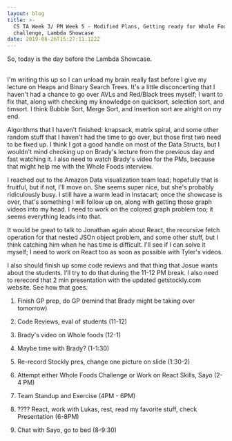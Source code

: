 ```yaml
---
layout: blog
title: >-
  CS TA Week 3/ PM Week 5 - Modified Plans, Getting ready for Whole Foods
  challenge, Lambda Showcase
date: 2019-06-26T15:27:11.122Z
---
```

So, today is the day before the Lambda Showcase.

\
I'm writing this up so I can unload my brain really fast before I give my lecture on Heaps and Binary Search Trees. It's a little disconcerting that I haven't had a chance to go over AVLs and Red/Black trees myself; I want to fix that, along with checking my knowledge on quicksort, selection sort, and timsort. I think Bubble Sort, Merge Sort, and Insertion sort are alright on my end.

Algorithms that I haven't finished: knapsack, matrix spiral, and some other random stuff that I haven't had the time to go over, but those first two need to be fixed up. I think I got a good handle on most of the Data Structs, but I wouldn't mind checking up on Brady's lecture from the previous day and fast watching it. I also need to watch Brady's video for the PMs, because that might help me with the Whole Foods interview.

I reached out to the Amazon Data visualization team lead; hopefully that is fruitful, but if not, I'll move on. She seems super nice, but she's probably ridiculously busy. I still have a warm lead in Instacart; once the showcase is over, that's something I will follow up on, along with getting those graph videos into my head. I need to work on the colored graph problem too; it seems everything leads into that. 

It would be great to talk to Jonathan again about React, the recursive fetch operation for that nested JSOn object problem, and some other stuff, but I think catching him when he has time is difficult. I'll see if I can solve it myself; I need to work on React too as soon as possible with Tyler's videos. 

I also should finish up some code reviews and that thing that Josue wants about the students. I'll try to do that during the 11-12 PM break. I also need to rerecord that 2 min presentation with the updated getstockly.com website. See how that goes. 



1) Finish GP prep, do GP (remind that Brady might be taking over tomorrow)

2) Code Reviews, eval of students (11-12)

3) Brady's video on Whole foods (12-1)

4) Maybe time with Brady? (1-1:30)

5) Re-record Stockly pres, change one picture on slide (1:30-2)

6) Attempt either Whole Foods Challenge or Work on React Skills, Sayo (2-4 PM)

7) Team Standup and Exercise (4PM - 6PM)

8) ???? React, work with Lukas, rest, read my favorite stuff, check Presentation (6-8PM)

9) Chat with Sayo, go to bed (8-9:30)
